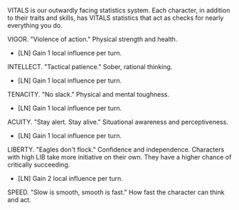 VITALS is our outwardly facing statistics system. Each character, in addition to their traits and skills, has VITALS statistics that act as checks for nearly everything you do.

VIGOR. "Violence of action." Physical strength and health.
- [LN] Gain 1 local influence per turn.

INTELLECT. "Tactical patience." Sober, rational thinking.
- [LN] Gain 1 local influence per turn.

TENACITY. "No slack." Physical and mental toughness.
- [LN] Gain 1 local influence per turn.

ACUITY. "Stay alert. Stay alive." Situational awareness and perceptiveness.
- [LN] Gain 1 local influence per turn.

LIBERTY. "Eagles don't flock." Confidence and independence. Characters with high LIB take more initiative on their own. They have a higher chance of critically succeeding.
- [LN] Gain 2 local influence per turn.

SPEED. "Slow is smooth, smooth is fast." How fast the character can think and act.
